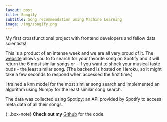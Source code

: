 ```yaml
---
layout: post
title: Songify
subtitle: Song recommendation using Machine Learning
image: /img/songify.png
---
```


My first crossfunctional project with frontend developers and fellow data scientists!

This is a product of an intense week and we are all very proud of it. The [website](https://songify.now.sh/) allows you to to search for your favorite song on Spotify and it will return the 6 most similar songs or - if you want to shock your musical taste buds - the least similar song. (The backend is hosted on Heroku, so it might take a few seconds to respond when accessed the first time.)

I trained a knn model for the most similar song search and implemented an algorithm using Numpy for the least similar song search.

The data was collected using Spotipy: an API provided by Spotify to access meta data of all their songs. 

{: .box-note}
**Check out my** [Github](https://github.com/RobinSrimal/Song-Suggester) for the code.




